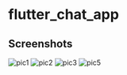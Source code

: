 # flutter_chat_app
## Screenshots
![pic1](https://github.com/ash2121/flutter_chat_app/assets/76738174/f39445fd-9350-4cf3-8df9-596a08231141)
![pic2](https://github.com/ash2121/flutter_chat_app/assets/76738174/6341ea1d-8f0a-4f38-8bca-a4f3939c55d0)
![pic3](https://github.com/ash2121/flutter_chat_app/assets/76738174/59d22dc4-6f06-4578-a859-e36d9f8844bc)
![pic5](https://github.com/ash2121/flutter_chat_app/assets/76738174/7fc64942-ef5b-4891-a904-1230430bd242)
